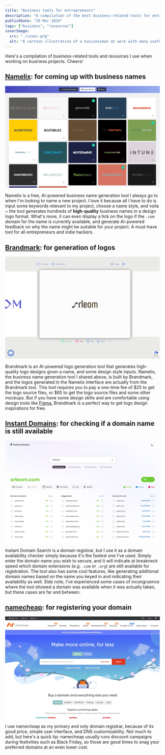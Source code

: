 ```yaml
---
title: "Business tools for entrepreneurs"
description: "A compilation of the best business-related tools for entrepreneurs"
publishDate: "20 Mar 2024"
tags: ["business", "resources"]
coverImage:
  src: "./cover.png"
  alt: "A cartoon illustration of a businessman at work with many useful tools"
---
```


Here's a compilation of business-related tools and resources I use when working on business projects. Cheers!

## [Namelix](https://namelix.com/): for coming up with business names

![Namelix app](./namelix.jpg)

Namelix is a free, AI-powered business name generation tool I always go to when I'm looking to name a new project. I love it because all I have to do is input some keywords relevant to my project, choose a name style, and voila ~ the tool generates hundreds of **high-quality** business names in a design logo format. What's more, it can even display a tick on the logo if the `.com` domain for the name is currently available, and generate AI-powered feedback on why the name might be suitable for your project. A must-have tool for all entrepreneurs and indie hackers.

## [Brandmark](https://brandmark.io/): for generation of logos

![Brandmark app](./brandmark.jpg)

Brandmark is an AI-powered logo generation tool that generates high-quality logo designs given a name, and some design style inputs. Namelix, the business name generation tool I shared above, is built by Brandmark, and the logos generated in the Namelix interface are actually from the Brandmark tool. This tool requires you to pay a one-time fee of $25 to get the logo source files, or $65 to get the logo source files and some other mockups. But if you have some design skills and are comfortable using design tools like [Figma](https://www.figma.com/), Brandmark is a perfect way to get logo design inspirations for free. 

## [Instant Domains](https://instantdomains.com/): for checking if a domain name is still available

![Instand Domains app](./instantdomains.jpg)

Instant Domain Search is a domain registrar, but I use it as a domain availability checker simply because it's the fastest one I've used. Simply enter the domain name you wish to secure, and it will indicate at breakneck speed which domain extensions (e.g. `.com` or `.org`) are still available for registration. The tool also has some cool features, like generating additional domain names based on the name you keyed in and indicating their availability as well. Side note, I've experienced some cases of incongruence where the tool showed a domain was available when it was actually taken, but these cases are far and between. 

## [namecheap](https://www.namecheap.com/): for registering your domain

![Namecheap website](./namecheap.jpg)

I use namecheap as my primary and only domain registrar, because of its good price, simple user interface, and DNS customizability. Not much to add, but here's a quick tip: namecheap usually runs discount campaigns during festivities such as Black Friday, so those are good times to snag your preferred domains at an even lower cost.








